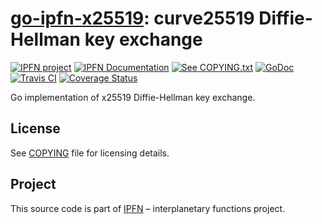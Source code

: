 # [go-ipfn-x25519][x25519]: curve25519 Diffie-Hellman key exchange

[![IPFN project][badge-ipfn]][org-ipfn]
[![IPFN Documentation][badge-docs]][docs]
[![See COPYING.txt][badge-copying]][COPYING]
[![GoDoc][badge-godoc]][godoc-ipfn]
[![Travis CI][badge-ci]][ci]
[![Coverage Status][coverage-badge]][coverage-status]

Go implementation of x25519 Diffie-Hellman key exchange.

## License

See [COPYING][COPYING] file for licensing details.

## Project

This source code is part of [IPFN](https://github.com/ipfn) – interplanetary functions project.

[ci]: https://travis-ci.org/ipfn/go-ipfn-x25519
[docs]: https://docs.ipfn.io/
[COPYING]: https://github.com/ipfn/go-ipfn-x25519/blob/master/COPYING
[badge-ci]: https://travis-ci.org/ipfn/go-ipfn-x25519.svg?branch=master
[badge-copying]: https://img.shields.io/badge/license-Apache%202.0-blue.svg?style=flat-square
[badge-docs]: https://img.shields.io/badge/documentation-IPFN-blue.svg?style=flat-square
[badge-godoc]: https://godoc.org/github.com/ipfn/go-ipfn-x25519/x25519?status.svg
[badge-ipfn]: https://img.shields.io/badge/project-IPFN-blue.svg?style=flat-square
[coverage-badge]: https://coveralls.io/repos/github/ipfn/go-ipfn-x25519/badge.svg?branch=master
[coverage-status]: https://coveralls.io/github/ipfn/go-ipfn-x25519?branch=master
[org-ipfn]: https://github.com/ipfn
[godoc-ipfn]: https://godoc.org/github.com/ipfn/go-ipfn-x25519/x25519
[x25519]: https://github.com/ipfn/go-ipfn-x25519/
